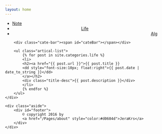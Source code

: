 ```yaml
---
layout: home
---
```


<div class="index-content life">
	<div class="section">
		<ul class="artical-cate">
			<li><a href="/"><span>Note</span></a></li>
			<li class="on" style="text-align:center"><a href="/Pages/life"><span>Life</span></a></li>
			<li style="text-align:right"><a href="/Pages/algorithm"><span>Alg</span></a></li>
		</ul>

		<div class="cate-bar"><span id="cateBar"></span></div>

		<ul class="artical-list">
			{% for post in site.categories.life %}
			<li>
			<h2><a href="{{ post.url }}">{{ post.title }}
			<dd style="font-size:10px; float:right">{{ post.date | date_to_string }}</dd>
			</a></h2>
			<div class="title-desc">{{ post.description }}</div>
			</li>
			{% endfor %}
		</ul>
	</div>

	<div class="aside">
		<div id="footer">
			© copyright 2016 by 
			<a href="/Pages/about" style="color:#d0604d">JeraKrs</a>
		</div>
	</div>
</div>
